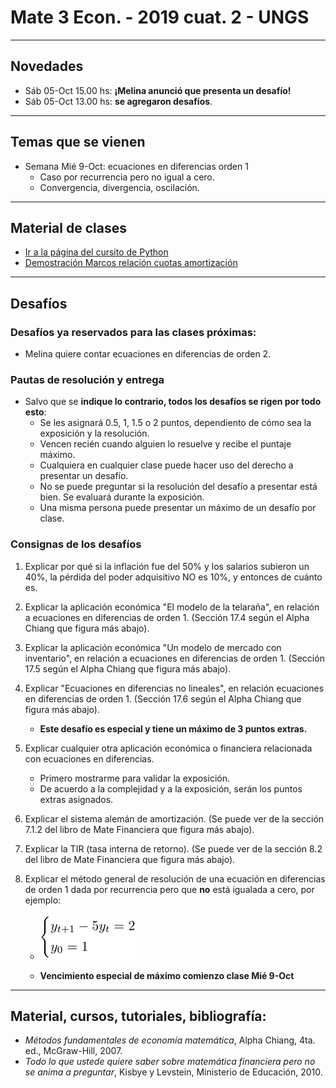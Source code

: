 # Mate 3 Econ. - 2019 cuat. 2 - UNGS

---

## Novedades
- Sáb 05-Oct 15.00 hs: **¡Melina anunció que presenta un desafío!**
- Sáb 05-Oct 13.00 hs: **se agregaron desafíos**.

---

## Temas que se vienen
- Semana Mié 9-Oct: ecuaciones en diferencias orden 1
	* Caso por recurrencia pero no igual a cero.
	* Convergencia, divergencia, oscilación.

---

## Material de clases
- [Ir a la página del cursito de Python](https://sebasped.github.io/python-mate3-2019c2/)
- [Demostración Marcos relación cuotas amortización](https://github.com/sebasped/ME3-2019c2/blob/master/demostracionMarcos_relacion_capAmort_y_capitalizacion.jpeg)

---

## Desafíos
### Desafíos ya reservados para las clases próximas:
- Melina quiere contar ecuaciones en diferencias de orden 2.

### Pautas de resolución y entrega
- Salvo que se **indique lo contrario, todos los desafíos se rigen por todo esto**:
	* Se les asignará 0.5, 1, 1.5 o 2 puntos, dependiento de cómo sea la exposición y la resolución.
	* Vencen recién cuando alguien lo resuelve y recibe el puntaje máximo.
	* Cualquiera en cualquier clase puede hacer uso del derecho a presentar un desafío.
	* No se puede preguntar si la resolución del desafío a presentar está bien. Se evaluará durante la exposición.
	* Una misma persona puede presentar un máximo de un desafío por clase.

### Consignas de los desafíos
1. Explicar por qué si la inflación fue del 50% y los salarios subieron un 40%, la pérdida del poder adquisitivo NO es 10%, y entonces de cuánto es.

2. Explicar la aplicación económica "El modelo de la telaraña", en relación a ecuaciones en diferencias de orden 1. (Sección 17.4 según el Alpha Chiang que figura más abajo).

3. Explicar la aplicación económica "Un modelo de mercado con inventario", en relación a ecuaciones en diferencias de orden 1. (Sección 17.5 según el Alpha Chiang que figura más abajo).

4. Explicar "Ecuaciones en diferencias no lineales", en relación ecuaciones en diferencias de orden 1. (Sección 17.6 según el Alpha Chiang que figura más abajo).
	- **Este desafío es especial y tiene un máximo de 3 puntos extras.**

5. Explicar cualquier otra aplicación económica o financiera relacionada con ecuaciones en diferencias.
	- Primero mostrarme para validar la exposición.
	- De acuerdo a la complejidad y a la exposición, serán los puntos extras asignados.

6. Explicar el sistema alemán de amortización. (Se puede ver de la sección 7.1.2 del libro de Mate Financiera que figura más abajo).

7. Explicar la TIR (tasa interna de retorno). (Se puede ver de la sección 8.2 del libro de Mate Financiera que figura más abajo).

8. Explicar el método general de resolución de una ecuación en diferencias de orden 1 dada por recurrencia pero que **no** está igualada a cero, por ejemplo:

	- ![](https://raw.githubusercontent.com/sebasped/ME3-2019c2/master/ecdif1.png)

	- **Vencimiento especial de máximo comienzo clase Mié 9-Oct**

---

## Material, cursos, tutoriales, bibliografía:
- _Métodos fundamentales de economía matemática_, Alpha Chiang, 4ta. ed., McGraw-Hill, 2007.
- _Todo lo que ustede quiere saber sobre matemática financiera pero no se anima a preguntar_, Kisbye y Levstein, Ministerio de Educación, 2010.

